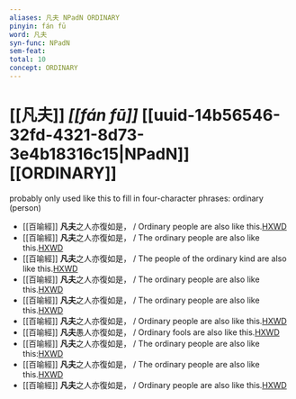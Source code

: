```yaml
---
aliases: 凡夫 NPadN ORDINARY
pinyin: fán fū
word: 凡夫
syn-func: NPadN
sem-feat: 
total: 10
concept: ORDINARY 
---
```

# [[凡夫]] *[[fán fū]]*  [[uuid-14b56546-32fd-4321-8d73-3e4b18316c15|NPadN]] [[ORDINARY]]
probably only used like this to fill in four-character phrases: ordinary (person)
 - [[百喻經]] **凡夫**之人亦復如是， / Ordinary people are also like this.[HXWD](https://hxwd.org/textview.html?location=KR6b0066_T_002-0548b.33)
 - [[百喻經]] **凡夫**之人亦復如是， / The ordinary people are also like this.[HXWD](https://hxwd.org/textview.html?location=KR6b0066_T_002-0549a.21)
 - [[百喻經]] **凡夫**之人亦復如是， / The people of the ordinary kind are also like this.[HXWD](https://hxwd.org/textview.html?location=KR6b0066_T_004-0553c.15)
 - [[百喻經]] **凡夫**之人亦復如是， / The ordinary people are also like this.[HXWD](https://hxwd.org/textview.html?location=KR6b0066_T_004-0553c.50)
 - [[百喻經]] **凡夫**之人亦復如是， / The ordinary people are also like this.[HXWD](https://hxwd.org/textview.html?location=KR6b0066_T_004-0555b.64)
 - [[百喻經]] **凡夫**之人亦復如是， / Ordinary people are also like this.[HXWD](https://hxwd.org/textview.html?location=KR6b0066_T_004-0555c.62)
 - [[百喻經]] **凡夫**愚人亦復如是， / Ordinary fools are also like this.[HXWD](https://hxwd.org/textview.html?location=KR6b0066_T_004-0555c.79)
 - [[百喻經]] **凡夫**之人亦復如是， / The ordinary people are also like this:[HXWD](https://hxwd.org/textview.html?location=KR6b0066_T_004-0557b.15)
 - [[百喻經]] **凡夫**之人亦復如是， / The ordinary people are also like this.[HXWD](https://hxwd.org/textview.html?location=KR6b0066_T_004-0557b.37)
 - [[百喻經]] **凡夫**之人亦復如是， / Ordinary people are also like this.[HXWD](https://hxwd.org/textview.html?location=KR6b0066_T_004-0557b.68)